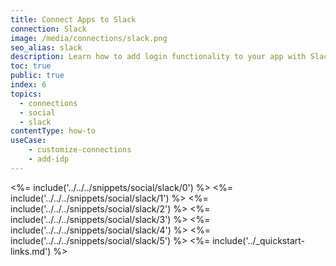 ```yaml
---
title: Connect Apps to Slack
connection: Slack
image: /media/connections/slack.png
seo_alias: slack
description: Learn how to add login functionality to your app with Slack. You will need to obtain a Client ID and Client Secret for Slack.
toc: true
public: true
index: 6
topics:
  - connections
  - social
  - slack
contentType: how-to
useCase:
    - customize-connections
    - add-idp
---
```

<%= include('../../../snippets/social/slack/0') %> 
<%= include('../../../snippets/social/slack/1') %> 
<%= include('../../../snippets/social/slack/2') %> 
<%= include('../../../snippets/social/slack/3') %> 
<%= include('../../../snippets/social/slack/4') %> 
<%= include('../../../snippets/social/slack/5') %> 
<%= include('../_quickstart-links.md') %>
